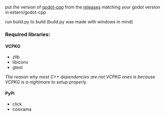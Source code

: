 put the version of [godot-cpp](https://github.com/godotengine/godot-cpp) from the [releases](https://github.com/godotengine/godot-cpp/releases) matching your godot version in extern/godot-cpp

run build.py to build (build.py was made with windows in mind)

### Required libraries:

#### VCPKG

- zlib
- libiconv
- gtest

*The reason why most C++ dependencies are not VCPKG ones is because VCPKG is a nightmare to setup properly.*

#### PyPi

- click
- colorama
